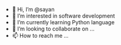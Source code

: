 - 👋 Hi, I’m @sayan
- 👀 I’m interested in software development
- 🌱 I’m currently learning Python language
- 💞️ I’m looking to collaborate on ...
- 📫 How to reach me ...

<!---
sayanmoulick/sayanmoulick is a ✨ special ✨ repository because its `README.md` (this file) appears on your GitHub profile.
You can click the Preview link to take a look at your changes.
--->
